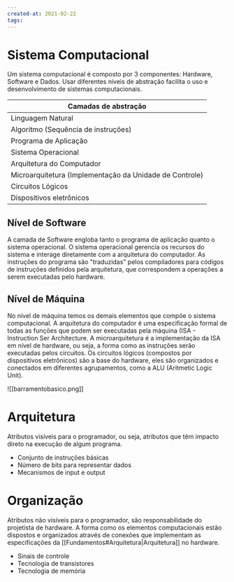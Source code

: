 ```yaml
---
created-at: 2021-02-22
tags:
---
```

# Sistema Computacional
Um sistema computacional é composto por 3 componentes: Hardware, Software e Dados. Usar diferentes níveis de abstração facilita o uso e desenvolvimento de sistemas computacionais.

| Camadas de abstração                                    |
| ------------------------------------------------------- |
| Linguagem Natural                                       |
| Algoritmo (Sequência de instruções)                     |
| Programa de Aplicação                        |
| Sistema Operacional                          |
| Arquitetura do Computador                               |
| Microarquitetura (Implementação da Unidade de Controle) |
| Circuitos Lógicos                                       |
| Dispositivos eletrônicos                                                        |

## Nível de Software
A camada de Software engloba tanto o programa de aplicação quanto o sistema operacional.
O sistema operacional gerencia os recursos do sistema e interage diretamente com a arquitetura do computador. As instruções do programa são "traduzidas" pelos compiladores para códigos de instruções definidos pela arquitetura, que correspondem a operações a serem executadas pelo hardware.

## Nível de Máquina
No nível de máquina temos os demais elementos que compõe o sistema computacional.
A arquitetura do computador é uma especificação formal de todas as funções que podem ser executadas pela máquina (ISA - Instruction Ser Architecture.
A microarquitetura é a implementação da ISA em nível de hardware, ou seja, a forma como as instruções serão executadas pelos circuitos.
Os circuitos lógicos (compostos por dispositivos eletrônicos) são a base do hardware, eles são organizados e conectados em diferentes agrupamentos, como a ALU (Aritmetic Logic Unit).

![[barramentobasico.png]]

# Arquitetura
Atributos visíveis para o programador, ou seja, atributos que têm impacto direto na execução de algum programa.
- Conjunto de instruções básicas
- Número de bits para representar dados
- Mecanismos de input e output

# Organização
Atributos não visíveis para o programador, são responsabilidade do projetista de hardware. A forma como os elementos computacionais estão dispostos e organizados através de conexões que implementam as especificações da [[Fundamentos#Arquitetura|Arquitetura]] no hardware.
- Sinais de controle
- Tecnologia de transistores
- Tecnologia de memória